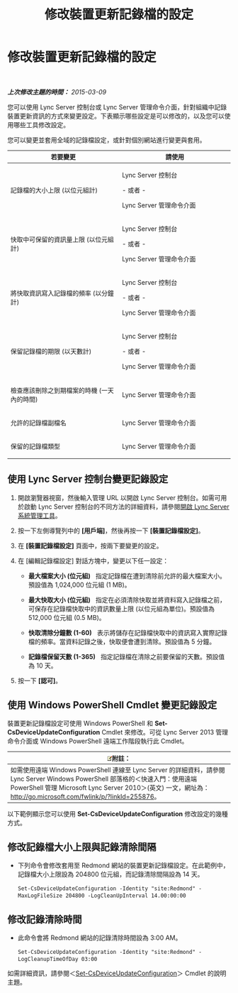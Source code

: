 ﻿---
title: 修改裝置更新記錄檔的設定
TOCTitle: 修改裝置更新記錄檔的設定
ms:assetid: 9b57f126-1853-43b3-bbd4-06401e6498bd
ms:mtpsurl: https://technet.microsoft.com/zh-tw/library/Gg182554(v=OCS.15)
ms:contentKeyID: 49291796
ms.date: 08/10/2015
mtps_version: v=OCS.15
ms.translationtype: HT
---

# 修改裝置更新記錄檔的設定

 

_**上次修改主題的時間：** 2015-03-09_

您可以使用 Lync Server 控制台或 Lync Server 管理命令介面，針對組織中記錄裝置更新資訊的方式來變更設定。下表顯示哪些設定是可以修改的，以及您可以使用哪些工具修改設定。

您可以變更並套用全域的記錄檔設定，或針對個別網站進行變更與套用。


<table>
<colgroup>
<col style="width: 50%" />
<col style="width: 50%" />
</colgroup>
<thead>
<tr class="header">
<th>若要變更</th>
<th>請使用</th>
</tr>
</thead>
<tbody>
<tr class="odd">
<td><p>記錄檔的大小上限 (以位元組計)</p></td>
<td><p>Lync Server 控制台</p>
<p>- 或者 -</p>
<p>Lync Server 管理命令介面</p></td>
</tr>
<tr class="even">
<td><p>快取中可保留的資訊量上限 (以位元組計)</p></td>
<td><p>Lync Server 控制台</p>
<p>- 或者 -</p>
<p>Lync Server 管理命令介面</p></td>
</tr>
<tr class="odd">
<td><p>將快取資訊寫入記錄檔的頻率 (以分鐘計)</p></td>
<td><p>Lync Server 控制台</p>
<p>- 或者 -</p>
<p>Lync Server 管理命令介面</p></td>
</tr>
<tr class="even">
<td><p>保留記錄檔的期限 (以天數計)</p></td>
<td><p>Lync Server 控制台</p>
<p>- 或者 -</p>
<p>Lync Server 管理命令介面</p></td>
</tr>
<tr class="odd">
<td><p>檢查應該刪除之到期檔案的時機 (一天內的時間)</p></td>
<td><p>Lync Server 管理命令介面</p></td>
</tr>
<tr class="even">
<td><p>允許的記錄檔副檔名</p></td>
<td><p>Lync Server 管理命令介面</p></td>
</tr>
<tr class="odd">
<td><p>保留的記錄檔類型</p></td>
<td><p>Lync Server 管理命令介面</p></td>
</tr>
</tbody>
</table>


## 使用 Lync Server 控制台變更記錄設定

1.  開啟瀏覽器視窗，然後輸入管理 URL 以開啟 Lync Server 控制台。如需可用於啟動 Lync Server 控制台的不同方法的詳細資料，請參閱[開啟 Lync Server 系統管理工具](lync-server-2013-open-lync-server-administrative-tools.md)。

2.  按一下左側導覽列中的 **\[用戶端\]**，然後再按一下 **\[裝置記錄檔設定\]**。

3.  在 **\[裝置記錄檔設定\]** 頁面中，按兩下要變更的設定。

4.  在 \[編輯記錄檔設定\] 對話方塊中，變更以下任一設定：
    
      - **最大檔案大小 (位元組)**   指定記錄檔在遭到清除前允許的最大檔案大小。預設值為 1,024,000 位元組 (1 MB)。
    
      - **最大快取大小 (位元組)**   指定在必須清除快取並將資料寫入記錄檔之前，可保存在記錄檔快取中的資訊數量上限 (以位元組為單位)。預設值為 512,000 位元組 (0.5 MB)。
    
      - **快取清除分鐘數 (1-60)**   表示將儲存在記錄檔快取中的資訊寫入實際記錄檔的頻率。當資料記錄之後，快取便會遭到清除。預設值為 5 分鐘。
    
      - **記錄檔保留天數 (1-365)**   指定記錄檔在清除之前要保留的天數。預設值為 10 天。

5.  按一下 **\[認可\]**。

## 使用 Windows PowerShell Cmdlet 變更記錄設定

裝置更新記錄檔設定可使用 Windows PowerShell 和 **Set-CsDeviceUpdateConfiguration** Cmdlet 來修改。可從 Lync Server 2013 管理命令介面或 Windows PowerShell 遠端工作階段執行此 Cmdlet。

<table>
<thead>
<tr class="header">
<th><img src="images/Gg398811.note(OCS.15).gif" title="note" alt="note" />附註：</th>
</tr>
</thead>
<tbody>
<tr class="odd">
<td>如需使用遠端 Windows PowerShell 連線至 Lync Server 的詳細資料，請參閱 Lync Server Windows PowerShell 部落格的＜快速入門：使用遠端 PowerShell 管理 Microsoft Lync Server 2010＞(英文) 一文，網址為：<a href="http://go.microsoft.com/fwlink/p/?linkid=255876">http://go.microsoft.com/fwlink/p/?linkId=255876</a>。</td>
</tr>
</tbody>
</table>


以下範例顯示您可以使用 **Set-CsDeviceUpdateConfiguration** 修改設定的幾種方式。

## 修改記錄檔大小上限與記錄清除間隔

  - 下列命令會修改套用至 Redmond 網站的裝置更新記錄檔設定。在此範例中，記錄檔大小上限設為 204800 位元組，而記錄清除間隔設為 14 天。
    
        Set-CsDeviceUpdateConfiguration -Identity "site:Redmond" -MaxLogFileSize 204800 -LogCleanUpInterval 14.00:00:00

## 修改記錄清除時間

  - 此命令會將 Redmond 網站的記錄清除時間設為 3:00 AM。
    
        Set-CsDeviceUpdateConfiguration -Identity "site:Redmond" -LogCleanupTimeOfDay 03:00

如需詳細資訊，請參閱＜[Set-CsDeviceUpdateConfiguration](set-csdeviceupdateconfiguration.md)＞ Cmdlet 的說明主題。

